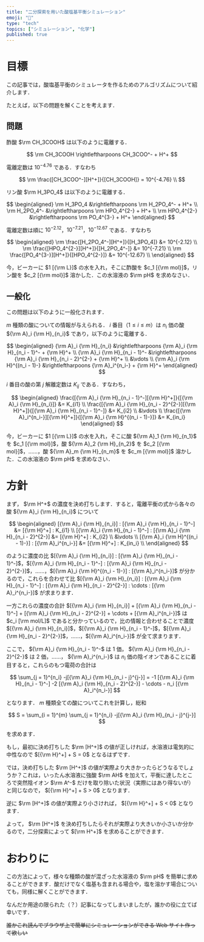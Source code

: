 ```yaml
---
title: "二分探索を用いた酸塩基平衡シミュレーション"
emoji: "🧪"
type: "tech"
topics: ["シミュレーション", "化学"]
published: true
---
```


# 目標
この記事では，酸塩基平衡のシミュレータを作るためのアルゴリズムについて紹介します．

たとえば，以下の問題を解くことを考えます．

## 問題
酢酸 $\rm CH_3COOH$ は以下のように電離する．

$$
\rm CH_3COOH \rightleftharpoons CH_3COO^- + H^+
$$

電離定数は $10^{-4.76}$ である．すなわち

$$
\rm \frac{[CH_3COO^-][H^+]}{[CH_3COOH]} = 10^{-4.76} \\
$$

リン酸 $\rm H_3PO_4$ は以下のように電離する．

$$
\begin{aligned}
\rm H_3PO_4 &\rightleftharpoons \rm H_2PO_4^- + H^+ \\
\rm H_2PO_4^- &\rightleftharpoons \rm HPO_4^{2-} + H^+ \\
\rm HPO_4^{2-} &\rightleftharpoons \rm PO_4^{3-} + H^+
\end{aligned}
$$

電離定数は順に $10^{-2.12}$，$10^{-7.21}$，$10^{-12.67}$ である．すなわち

$$
\begin{aligned}
\rm \frac{[H_2PO_4^-][H^+]}{[H_3PO_4]} &= 10^{-2.12} \\
\rm \frac{[HPO_4^{2-}][H^+]}{[H_2PO_4^-]} &= 10^{-7.21} \\
\rm \frac{[PO_4^{3-}][H^+]}{[HPO_4^{2-}]} &= 10^{-12.67} \\
\end{aligned}
$$

今，ビーカーに $1 [{\rm L}]$ の水を入れ，そこに酢酸を $c_1 [{\rm mol}]$，リン酸を $c_2 [{\rm mol}]$ 溶かした．この水溶液の $\rm pH$ を求めなさい．

## 一般化
この問題は以下のように一般化されます．

$m$ 種類の酸についての情報が与えられる． $i$ 番目（$1 \le i \le m$）は $n_i$ 価の酸 ${\rm A}_i {\rm H}_{n_i}$ であり，以下のように電離する．

$$
\begin{aligned}
{\rm A}_i {\rm H}_{n_i} &\rightleftharpoons {\rm A}_i {\rm H}_{n_i - 1}^- + {\rm H}^+ \\
{\rm A}_i {\rm H}_{n_i - 1}^- &\rightleftharpoons {\rm A}_i {\rm H}_{n_i - 2}^{2-} + {\rm H}^+ \\
&\vdots \\
{\rm A}_i {\rm H}^{(n_i - 1)-} &\rightleftharpoons {\rm A}_i^{n_i-} + {\rm H}^+
\end{aligned}
$$

$i$ 番目の酸の第 $j$ 解離定数は $K_{ij}$ である．すなわち，

$$
\begin{aligned}
\frac{[{\rm A}_i {\rm H}_{n_i - 1}^-][{\rm H}^+]}{[{\rm A}_i {\rm H}_{n_i}]} &= K_{i1} \\
\frac{[{\rm A}_i {\rm H}_{n_i - 2}^{2-}][{\rm H}^+]}{[{\rm A}_i {\rm H}_{n_i - 1}^-]} &= K_{i2} \\
&\vdots \\
\frac{[{\rm A}_i^{n_i-}][{\rm H}^+]}{[{\rm A}_i {\rm H}^{(n_i - 1)-}]} &= K_{in_i}
\end{aligned}
$$

今，ビーカーに $1 [{\rm L}]$ の水を入れ，そこに酸 ${\rm A}_1 {\rm H}_{n_1}$ を $c_1 [{\rm mol}]$，酸 ${\rm A}_2 {\rm H}_{n_2}$ を $c_2 [{\rm mol}]$，……，酸 ${\rm A}_m {\rm H}_{n_m}$ を $c_m [{\rm mol}]$ 溶かした．この水溶液の $\rm pH$ を求めなさい．

# 方針
まず， $\rm H^+$ の濃度を決め打ちします．すると，電離平衡の式から各々の酸 ${\rm A}_i {\rm H}_{n_i}$ について

$$
\begin{aligned}
[{\rm A}_i {\rm H}_{n_i}] : [{\rm A}_i {\rm H}_{n_i - 1}^-] &= [{\rm H}^+] : K_{i1} \\
[{\rm A}_i {\rm H}_{n_i - 1}^-] : [{\rm A}_i {\rm H}_{n_i - 2}^{2-}] &= [{\rm H}^+] : K_{i2} \\
&\vdots \\
[{\rm A}_i {\rm H}^{(n_i - 1)-}] : [{\rm A}_i^{n_i-}] &= [{\rm H}^+] : K_{in_i} \\
\end{aligned}
$$

のように濃度の比 $[{\rm A}_i {\rm H}_{n_i}] : [{\rm A}_i {\rm H}_{n_i - 1}^-]$，$[{\rm A}_i {\rm H}_{n_i - 1}^-] : [{\rm A}_i {\rm H}_{n_i - 2}^{2-}]$，……，$[{\rm A}_i {\rm H}^{(n_i - 1)-}] : [{\rm A}_i^{n_i-}]$ が分かるので，これらを合わせて比 $[{\rm A}_i {\rm H}_{n_i}] : [{\rm A}_i {\rm H}_{n_i - 1}^-] : [{\rm A}_i {\rm H}_{n_i - 2}^{2-}] : \cdots : [{\rm A}_i^{n_i-}]$ が求まります．

一方これらの濃度の合計 $[{\rm A}_i {\rm H}_{n_i}] + [{\rm A}_i {\rm H}_{n_i - 1}^-] + [{\rm A}_i {\rm H}_{n_i - 2}^{2-}] + \cdots + [{\rm A}_i^{n_i-}]$ は $c_i [\rm mol/L]$ であると分かっているので，比の情報と合わせることで濃度 $[{\rm A}_i {\rm H}_{n_i}]$，$[{\rm A}_i {\rm H}_{n_i - 1}^-]$，$[{\rm A}_i {\rm H}_{n_i - 2}^{2-}]$，……，$[{\rm A}_i^{n_i-}]$ が全て求まります．

ここで， ${\rm A}_i {\rm H}_{n_i - 1}^-$ は $1$ 価， ${\rm A}_i {\rm H}_{n_i - 2}^{2-}$ は $2$ 価，……， ${\rm A}_i^{n_i-}$ は $n_i$ 価の陰イオンであることに着目すると，これらのもつ電荷の合計は

$$
\sum_{j = 1}^{n_i} -j[{\rm A}_i {\rm H}_{n_i - j}^{j-}] = -1 [{\rm A}_i {\rm H}_{n_i - 1}^-] -2 [{\rm A}_i {\rm H}_{n_i - 2}^{2-}] - \cdots - n_i [{\rm A}_i^{n_i-}] 
$$

となります． $m$ 種類全ての酸についてこれを計算し，総和

$$
S = \sum_{i = 1}^{m} \sum_{j = 1}^{n_i} -j[{\rm A}_i {\rm H}_{n_i - j}^{j-}]
$$

を求めます．

もし，最初に決め打ちした $\rm [H^+]$ の値が正しければ，水溶液は電気的に中性なので $[{\rm H}^+] + S = 0$ となるはずです．

では，決め打ちした $\rm [H^+]$ の値が実際より大きかったらどうなるでしょうか？これは，いったん水溶液に強酸 $\rm AH$ を加えて，平衡に達したところで突然陰イオン $\rm A^-$ だけを取り除いた状況（実際にはあり得ないが）と同じなので， $[{\rm H}^+] + S > 0$ となります．

逆に $\rm [H^+]$ の値が実際より小さければ， $[{\rm H}^+] + S < 0$ となります．

よって， $\rm [H^+]$ を決め打ちしたらそれが実際より大きいか小さいか分かるので，二分探索によって $[\rm H^+]$ を求めることができます．

# おわりに
この方法によって，様々な種類の酸が混ざった水溶液の $\rm pH$ を簡単に求めることができます．酸だけでなく塩基も含まれる場合や，塩を溶かす場合についても，同様に解くことができます．

なんだか用途の限られた（？）記事になってしまいましたが，誰かの役に立てば幸いです．

~~誰かこれ読んでブラウザ上で簡単にシミュレーションができる Web サイト作って欲しい~~